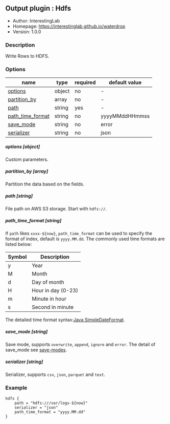 ## Output plugin : Hdfs

* Author: InterestingLab
* Homepage: https://interestinglab.github.io/waterdrop
* Version: 1.0.0

### Description

Write Rows to HDFS.

### Options

| name | type | required | default value |
| --- | --- | --- | --- |
| [options](#options-object) | object | no | - |
| [partition_by](#partition_by-array) | array | no | - |
| [path](#path-string) | string | yes | - |
| [path_time_format](#path_time_format-string) | string | no | yyyyMMddHHmmss |
| [save_mode](#save_mode-string) | string | no | error |
| [serializer](#serializer-string) | string | no | json |

##### options [object]

Custom parameters.

##### partition_by [array]

Partition the data based on the fields.

##### path [string]

File path on AWS S3 storage. Start with `hdfs://`.

##### path_time_format [string]

If `path` likes `xxxx-${now}`, `path_time_format` can be used to specify the format of index, default is `yyyy.MM.dd`. The commonly used time formats are listed below:


| Symbol | Description |
| --- | --- |
| y | Year |
| M | Month |
| d | Day of month |
| H | Hour in day (0-23) |
| m | Minute in hour |
| s | Second in minute |

The detailed time format syntax:[Java SimpleDateFormat](https://docs.oracle.com/javase/tutorial/i18n/format/simpleDateFormat.html).

##### save_mode [string]

Save mode, supports `overwrite`, `append`, `ignore` and `error`. The detail of save_mode see [save-modes](http://spark.apache.org/docs/2.2.0/sql-programming-guide.html#save-modes).

##### serializer [string]

Serializer, supports `csv`, `json`, `parquet` and `text`.


### Example

```
hdfs {
    path = "hdfs:///var/logs-${now}"
    serializer = "json"
    path_time_format = "yyyy.MM.dd"
}
```
